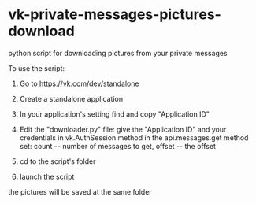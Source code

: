 # vk-private-messages-pictures-download
python script for downloading pictures from your private messages

To use the script:
1. Go to  https://vk.com/dev/standalone
2. Create a standalone application
3. In your application's setting find and copy "Application ID"
4. Edit the "downloader.py" file: 
    give the "Application ID" and your credentials in vk.AuthSession method 
    in the api.messages.get method set: count -- number of messages to get, offset -- the offset
    
6. cd to the script's folder
7. launch the script 

the pictures will be saved at the same folder
